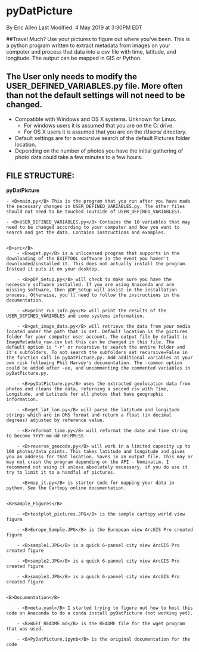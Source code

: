 # pyDatPicture
By Eric Allen
Last Modified: 4 May 2019 at 3:30PM EDT

##Travel Much? Use your pictures to figure out where you've been.
This is a python program written to extract metadata from images on your computer and process that data into a csv file with time, latitude, and longitude. The output can be mapped in GIS or Python.

## The User only needs to modify the USER_DEFINED_VARIABLES.py file. More often than not the default settings will not need to be changed.
- Compatible with Windows and OS X systems. Unknown for Linux. 
    - For windows users it is assumed that you are on the C: drive.
    - For OS X users it is assumed that you are on the /Users/ directory.
- Default settings are for a recursive search of the default Pictures folder location.
- Depending on the number of photos you have the initial gathering of photo data could take a few minutes to a few hours.


## FILE STRUCTURE:

<B>pyDatPicture</B>

    - <B>main.py</B> This is the program that you run after you have made the necessary changes in USER_DEFINED_VARIABLES.py. The other files should not need to be touched (outside of USER_DEFINED_VARIABLES).
    
    - <B>USER_DEFINED_VARIABLES.py</B> Contains the 10 variables that may need to be changed according to your computer and how you want to search and get the data. Contains instructions and examples.


    <B>src</B>
        - <B>wget.py</B> is a unlicensed program that supports in the downloading of the EXIFTOOL software in the event you haven't downloaded/installed it. This does not actually install the program. Instead it puts it on your desktop.
    
        - <B>pDP_Setup.py</B> will check to make sure you have the necessary software installed. If you are using Anaconda and are missing software, then pDP_Setup will assist in the installation process. Otherwise, you'll need to follow the instructions in the documentation.
    
        - <B>print_run_info.py</B> will print the results of the USER_DEFINED_VARIABLES and some systems information.
    
        - <B>get_image_data.py</B> will retrieve the data from your media located under the path that is set. Default location is the pictures folder for your computer user account. The output file by default is ImageMetadata_raw.csv but this can be changed in this file. The default option is "-r" or recursive to search the entire folder and it's subfolders. To not search the subfolders set recursive=False in the function call in pyDatPicture.py. Add additional variables at your own risk following Phil Harvey's documentation. The -common option could be added after -ee, and uncommenting the commented variables in pyDatPicture.py. 
    
        - <B>pyDatPicture.py</B> uses the extracted geolocation data from photos and cleans the data, returning a second csv with Time, Longitude, and Latitude for all photos that have geographic information.
    
        - <B>get_lat_lon.py</B> will parse the latitude and longitude strings which are in DMS format and return a float (in decimal degrees) adjusted by reference value.
    
        - <B>reformat_time.py</B> will reformat the date and time string to become YYYY-mm-dd HH:MM:SS
    
        - <B>reverse_geocode.py</B> will work in a limited capacity up to 100 photos/data points. This takes latitude and longitude and gives you an address for that location. Saves in an output file. This may or may not crash the program depending on the API - Nominatim. I recommend not using it unless absolutely necessary, if you do use it try to limit it to a handful of pictures.
    
        - <B>map_it.py</B> is starter code for mapping your data in python. See the Cartopy online documentation.
        

    <B>Sample_Figures</B>
    
        - <B>testplot_pictures.JPG</B> is the sample cartopy world view figure
        
        - <B>Europe_Sample.JPG</B> is the European view ArcGIS Pro created figure
        
        - <B>sample1.JPG</B> is a quick 6-pannel city view ArcGIS Pro created figure
        
        - <B>sample2.JPG</B> is a quick 6-pannel city view ArcGIS Pro created figure
        
        - <B>sample3.JPG</B> is a quick 6-pannel city view ArcGIS Pro created figure
        
        
    <B>Documentation</B>
    
        - <B>meta.yaml</B> I started trying to figure out how to host this code on Anaconda to do a conda install pyDatPicture (not working yet).
        
        - <B>WGET_README.md</B> is the README file for the wget program that was used.
        
        - <B>PyDatPicture.ipynb</B> is the original documentation for the code
